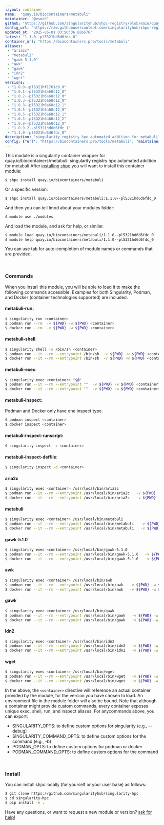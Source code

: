 ```yaml
---
layout: container
name:  "quay.io/biocontainers/metabuli"
maintainer: "@vsoch"
github: "https://github.com/singularityhub/shpc-registry/blob/main/quay.io/biocontainers/metabuli/container.yaml"
config_url: "https://raw.githubusercontent.com/singularityhub/shpc-registry/main/quay.io/biocontainers/metabuli/container.yaml"
updated_at: "2025-06-01 03:50:36.806676"
latest: "1.1.0--pl5321hd6d6fdc_0"
container_url: "https://biocontainers.pro/tools/metabuli"
aliases:
 - "aria2c"
 - "metabuli"
 - "gawk-5.1.0"
 - "awk"
 - "gawk"
 - "idn2"
 - "wget"
versions:
 - "1.0.0--pl5321hf1761c0_0"
 - "1.0.1--pl5321h6a68c12_0"
 - "1.0.2--pl5321h6a68c12_0"
 - "1.0.3--pl5321h6a68c12_0"
 - "1.0.3--pl5321h6a68c12_1"
 - "1.0.5--pl5321h6a68c12_0"
 - "1.0.5--pl5321h6a68c12_1"
 - "1.0.5--pl5321h6a68c12_2"
 - "1.0.8--pl5321h6a68c12_0"
 - "1.0.9.2--pl5321hd6d6fdc_1"
 - "1.1.0--pl5321hd6d6fdc_0"
description: "singularity registry hpc automated addition for metabuli"
config: {"url": "https://biocontainers.pro/tools/metabuli", "maintainer": "@vsoch", "description": "singularity registry hpc automated addition for metabuli", "latest": {"1.1.0--pl5321hd6d6fdc_0": "sha256:660c9964b84f2929eb83d40bf2ddbcc9e6c1394cd66340ddfe4ce95b867a1f1e"}, "tags": {"1.0.0--pl5321hf1761c0_0": "sha256:491537c04d1f361894bd4746e3f84d606ea8ce8ef8587cb38c838dad52d50be6", "1.0.1--pl5321h6a68c12_0": "sha256:b23c455f958185c6ae79ca4676789b11c8045477f3063d06d90829de9f337563", "1.0.2--pl5321h6a68c12_0": "sha256:d7d55f51857476dc2b5b4e779b60a6f6e6382de8546c081c3c1a405ce04fd7d7", "1.0.3--pl5321h6a68c12_0": "sha256:89049ca2132fad2ec43e2dda87c5580bac0f6a7105ea51ee9db2d617f5171705", "1.0.3--pl5321h6a68c12_1": "sha256:234c116fadd8818b65812a4fc9302069c293957e9eb7110ad718fcfd665095d0", "1.0.5--pl5321h6a68c12_0": "sha256:5ee939388fd6ae0dde57b3fde7d0252ba5436dc3dcc49b39d3a743e5bf2bdc47", "1.0.5--pl5321h6a68c12_1": "sha256:36aacbefe2cbb29f3e9a077691a5f231d40c0ba43a4bd8531d4dd60c994e8222", "1.0.5--pl5321h6a68c12_2": "sha256:7b6f24892ca1173a57daad4782611047a684c6670bab7d0b3b0c6e114c95a3c6", "1.0.8--pl5321h6a68c12_0": "sha256:7b4e4dcb6f8fe5f410fa05f7de65b5ad8507c5ba2fbf907ebab03ab501689d2d", "1.0.9.2--pl5321hd6d6fdc_1": "sha256:54226ab67f28abdb828e76b1409ad325360ef206a4fc0dd73a8a1db3b140822b", "1.1.0--pl5321hd6d6fdc_0": "sha256:660c9964b84f2929eb83d40bf2ddbcc9e6c1394cd66340ddfe4ce95b867a1f1e"}, "docker": "quay.io/biocontainers/metabuli", "aliases": {"aria2c": "/usr/local/bin/aria2c", "metabuli": "/usr/local/bin/metabuli", "gawk-5.1.0": "/usr/local/bin/gawk-5.1.0", "awk": "/usr/local/bin/awk", "gawk": "/usr/local/bin/gawk", "idn2": "/usr/local/bin/idn2", "wget": "/usr/local/bin/wget"}}
---
```


This module is a singularity container wrapper for quay.io/biocontainers/metabuli.
singularity registry hpc automated addition for metabuli
After [installing shpc](#install) you will want to install this container module:


```bash
$ shpc install quay.io/biocontainers/metabuli
```

Or a specific version:

```bash
$ shpc install quay.io/biocontainers/metabuli:1.1.0--pl5321hd6d6fdc_0
```

And then you can tell lmod about your modules folder:

```bash
$ module use ./modules
```

And load the module, and ask for help, or similar.

```bash
$ module load quay.io/biocontainers/metabuli/1.1.0--pl5321hd6d6fdc_0
$ module help quay.io/biocontainers/metabuli/1.1.0--pl5321hd6d6fdc_0
```

You can use tab for auto-completion of module names or commands that are provided.

<br>

### Commands

When you install this module, you will be able to load it to make the following commands accessible.
Examples for both Singularity, Podman, and Docker (container technologies supported) are included.

#### metabuli-run:

```bash
$ singularity run <container>
$ podman run --rm  -v ${PWD} -w ${PWD} <container>
$ docker run --rm  -v ${PWD} -w ${PWD} <container>
```

#### metabuli-shell:

```bash
$ singularity shell -s /bin/sh <container>
$ podman run --it --rm --entrypoint /bin/sh  -v ${PWD} -w ${PWD} <container>
$ docker run --it --rm --entrypoint /bin/sh  -v ${PWD} -w ${PWD} <container>
```

#### metabuli-exec:

```bash
$ singularity exec <container> "$@"
$ podman run --it --rm --entrypoint ""  -v ${PWD} -w ${PWD} <container> "$@"
$ docker run --it --rm --entrypoint ""  -v ${PWD} -w ${PWD} <container> "$@"
```

#### metabuli-inspect:

Podman and Docker only have one inspect type.

```bash
$ podman inspect <container>
$ docker inspect <container>
```

#### metabuli-inspect-runscript:

```bash
$ singularity inspect -r <container>
```

#### metabuli-inspect-deffile:

```bash
$ singularity inspect -d <container>
```


#### aria2c

```bash
$ singularity exec <container> /usr/local/bin/aria2c
$ podman run --it --rm --entrypoint /usr/local/bin/aria2c   -v ${PWD} -w ${PWD} <container> -c " $@"
$ docker run --it --rm --entrypoint /usr/local/bin/aria2c   -v ${PWD} -w ${PWD} <container> -c " $@"
```


#### metabuli

```bash
$ singularity exec <container> /usr/local/bin/metabuli
$ podman run --it --rm --entrypoint /usr/local/bin/metabuli   -v ${PWD} -w ${PWD} <container> -c " $@"
$ docker run --it --rm --entrypoint /usr/local/bin/metabuli   -v ${PWD} -w ${PWD} <container> -c " $@"
```


#### gawk-5.1.0

```bash
$ singularity exec <container> /usr/local/bin/gawk-5.1.0
$ podman run --it --rm --entrypoint /usr/local/bin/gawk-5.1.0   -v ${PWD} -w ${PWD} <container> -c " $@"
$ docker run --it --rm --entrypoint /usr/local/bin/gawk-5.1.0   -v ${PWD} -w ${PWD} <container> -c " $@"
```


#### awk

```bash
$ singularity exec <container> /usr/local/bin/awk
$ podman run --it --rm --entrypoint /usr/local/bin/awk   -v ${PWD} -w ${PWD} <container> -c " $@"
$ docker run --it --rm --entrypoint /usr/local/bin/awk   -v ${PWD} -w ${PWD} <container> -c " $@"
```


#### gawk

```bash
$ singularity exec <container> /usr/local/bin/gawk
$ podman run --it --rm --entrypoint /usr/local/bin/gawk   -v ${PWD} -w ${PWD} <container> -c " $@"
$ docker run --it --rm --entrypoint /usr/local/bin/gawk   -v ${PWD} -w ${PWD} <container> -c " $@"
```


#### idn2

```bash
$ singularity exec <container> /usr/local/bin/idn2
$ podman run --it --rm --entrypoint /usr/local/bin/idn2   -v ${PWD} -w ${PWD} <container> -c " $@"
$ docker run --it --rm --entrypoint /usr/local/bin/idn2   -v ${PWD} -w ${PWD} <container> -c " $@"
```


#### wget

```bash
$ singularity exec <container> /usr/local/bin/wget
$ podman run --it --rm --entrypoint /usr/local/bin/wget   -v ${PWD} -w ${PWD} <container> -c " $@"
$ docker run --it --rm --entrypoint /usr/local/bin/wget   -v ${PWD} -w ${PWD} <container> -c " $@"
```



In the above, the `<container>` directive will reference an actual container provided
by the module, for the version you have chosen to load. An environment file in the
module folder will also be bound. Note that although a container
might provide custom commands, every container exposes unique exec, shell, run, and
inspect aliases. For anycommands above, you can export:

 - SINGULARITY_OPTS: to define custom options for singularity (e.g., --debug)
 - SINGULARITY_COMMAND_OPTS: to define custom options for the command (e.g., -b)
 - PODMAN_OPTS: to define custom options for podman or docker
 - PODMAN_COMMAND_OPTS: to define custom options for the command

<br>

### Install

You can install shpc locally (for yourself or your user base) as follows:

```bash
$ git clone https://github.com/singularityhub/singularity-hpc
$ cd singularity-hpc
$ pip install -e .
```

Have any questions, or want to request a new module or version? [ask for help!](https://github.com/singularityhub/singularity-hpc/issues)
